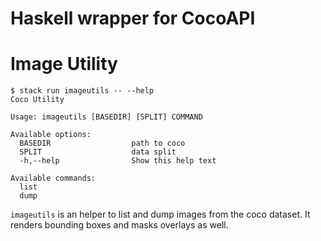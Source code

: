 # Haskell wrapper for CocoAPI

# Image Utility
```
$ stack run imageutils -- --help
Coco Utility

Usage: imageutils [BASEDIR] [SPLIT] COMMAND

Available options:
  BASEDIR                  path to coco
  SPLIT                    data split
  -h,--help                Show this help text

Available commands:
  list                     
  dump     
```

`imageutils` is an helper to list and dump images from the coco dataset. It renders bounding boxes and masks overlays as well.
